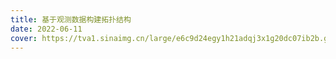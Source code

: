 ```yaml
---
title: 基于观测数据构建拓扑结构
date: 2022-06-11
cover: https://tva1.sinaimg.cn/large/e6c9d24egy1h21adqj3x1g20dc07ib2b.gif
---
```

